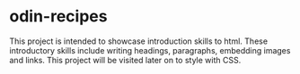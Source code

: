 # odin-recipes
This project is intended to showcase introduction skills to html. These introductory skills include writing headings, paragraphs, embedding images and links. 
This project will be visited later on to style with CSS.
